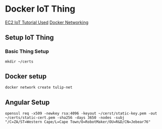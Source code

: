 # Docker IoT Thing

[EC2 IoT Tutorial Used](https://docs.aws.amazon.com/iot/latest/developerguide/creating-a-virtual-thing.html)
[Docker Networking](https://www.tutorialworks.com/container-networking/)

## Setup IoT Thing
### Basic Thing Setup

```
mkdir ~/certs
```

## Docker setup
```
docker network create tulip-net
```

## Angular Setup

```
openssl req -x509 -newkey rsa:4096 -keyout ~/cerst/static-key.pem -out ~/certs/static-cert.pem -sha256 -days 3650 -nodes -subj "/C=ZA/ST=Western Cape/L=Cape Town/O=RobotMaker/OU=R&D/CN=Jebear76"
```